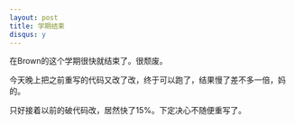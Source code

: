 ```yaml
---
layout: post
title: 学期结束
disqus: y
---
```


在Brown的这个学期很快就结束了。很颓废。

今天晚上把之前重写的代码又改了改，终于可以跑了，结果慢了差不多一倍，妈的。

只好接着以前的破代码改，居然快了15%。下定决心不随便重写了。

